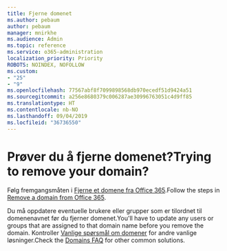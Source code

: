 ```yaml
---
title: Fjerne domenet
ms.author: pebaum
author: pebaum
manager: mnirkhe
ms.audience: Admin
ms.topic: reference
ms.service: o365-administration
localization_priority: Priority
ROBOTS: NOINDEX, NOFOLLOW
ms.custom:
- "25"
- "9"
ms.openlocfilehash: 77567abf8f7099898568db970ecedf51d9424a51
ms.sourcegitcommit: a256e8680379c006287ae30996763051c4d9ff85
ms.translationtype: HT
ms.contentlocale: nb-NO
ms.lasthandoff: 09/04/2019
ms.locfileid: "36736550"
---
```

# <a name="trying-to-remove-your-domain"></a><span data-ttu-id="8325c-102">Prøver du å fjerne domenet?</span><span class="sxs-lookup"><span data-stu-id="8325c-102">Trying to remove your domain?</span></span>

<span data-ttu-id="8325c-103">Følg fremgangsmåten i [Fjerne et domene fra Office 365](https://docs.microsoft.com/office365/admin/get-help-with-domains/remove-a-domain).</span><span class="sxs-lookup"><span data-stu-id="8325c-103">Follow the steps in [Remove a domain from Office 365](https://docs.microsoft.com/office365/admin/get-help-with-domains/remove-a-domain).</span></span>
  
<span data-ttu-id="8325c-104">Du må oppdatere eventuelle brukere eller grupper som er tilordnet til domenenavnet før du fjerner domenet.</span><span class="sxs-lookup"><span data-stu-id="8325c-104">You'll have to update any users or groups that are assigned to that domain name before you remove the domain.</span></span> <span data-ttu-id="8325c-105">Kontroller [Vanlige spørsmål om domener](https://docs.microsoft.com/office365/admin/setup/domains-faq) for andre vanlige løsninger.</span><span class="sxs-lookup"><span data-stu-id="8325c-105">Check the [Domains FAQ](https://docs.microsoft.com/office365/admin/setup/domains-faq) for other common solutions.</span></span>
  
